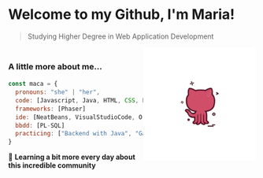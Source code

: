 # Welcome to my Github, I'm Maria! 
> Studying Higher Degree in Web Application Development 
<img align='right' src="./github.jpg" width="230"> 




### </br>A little more about me...  

```javascript
const maca = {
  pronouns: "she" | "her",
  code: [Javascript, Java, HTML, CSS, Python],
  frameworks: [Phaser]
  ide: [NeatBeans, VisualStudioCode, Oracle],
  bbdd: [PL-SQL]  
  practicing: ["Backend with Java", "Games with Phaser", "Styles with CSS"]
}

```

🫶 <b>Learning a bit more every day about this incredible community</b>


